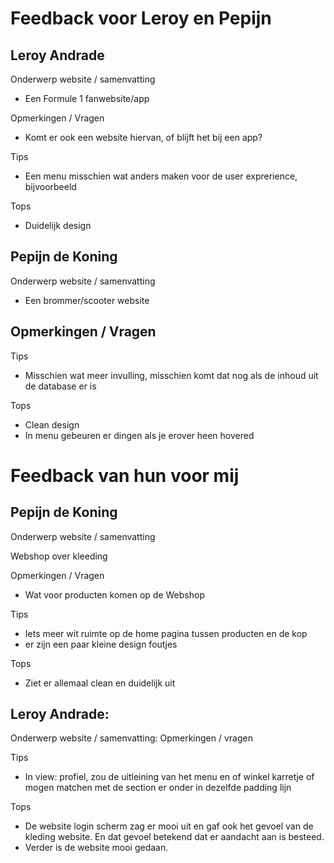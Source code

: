 # Feedback voor Leroy en Pepijn

## Leroy Andrade

Onderwerp website / samenvatting

- Een Formule 1 fanwebsite/app

Opmerkingen / Vragen

- Komt er ook een website hiervan, of blijft het bij een app?

Tips

- Een menu misschien wat anders maken voor de user exprerience, bijvoorbeeld 

Tops

- Duidelijk design

## Pepijn de Koning

Onderwerp website / samenvatting

- Een brommer/scooter website

Opmerkingen / Vragen
-

Tips

- Misschien wat meer invulling, misschien komt dat nog als de inhoud uit de database er is

Tops

- Clean design
- In menu gebeuren er dingen als je erover heen hovered

# Feedback van hun voor mij

## Pepijn de Koning

Onderwerp website / samenvatting

Webshop over kleeding

Opmerkingen / Vragen

- Wat voor producten komen op de Webshop

Tips

- Iets meer wit ruimte op de home pagina tussen producten en de kop
- er zijn een paar kleine design foutjes

Tops

- Ziet er allemaal clean en duidelijk uit

## Leroy Andrade:

Onderwerp website / samenvatting:
Opmerkingen / vragen

Tips

- In view: profiel, zou de uitleining van het menu en of winkel karretje of mogen matchen met de section er onder in dezelfde padding lijn

Tops

- De website login scherm zag er mooi uit en gaf ook het gevoel van de kleding website. En dat gevoel betekend dat er aandacht aan is besteed.
- Verder is de website mooi gedaan.

